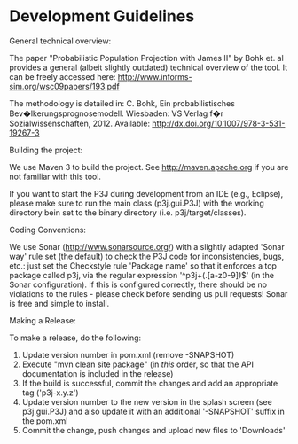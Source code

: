 Development Guidelines
======================

General technical overview:

The paper "Probabilistic Population Projection with James II" by Bohk et. al provides a general (albeit slightly outdated) technical overview of the tool.
It can be freely accessed here: http://www.informs-sim.org/wsc09papers/193.pdf

The methodology is detailed in: C. Bohk, Ein probabilistisches Bev�lkerungsprognosemodell. Wiesbaden: VS Verlag f�r Sozialwissenschaften, 2012.
Available: http://dx.doi.org/10.1007/978-3-531-19267-3

Building the project:

We use Maven 3 to build the project. See http://maven.apache.org if you are not familiar with this tool.

If you want to start the P3J during development from an IDE (e.g., Eclipse), please make sure to run the main class (p3j.gui.P3J) with the working directory bein set to the binary directory (i.e. p3j/target/classes).

Coding Conventions:

We use Sonar (http://www.sonarsource.org/) with a slightly adapted 'Sonar way' rule set (the default) to check the P3J code for inconsistencies, bugs, etc.:
just set the Checkstyle rule 'Package name' so that it enforces a top package called p3j, via the regular expression '^p3j+(\.[a-z0-9]*)*$' (in the Sonar configuration).
If this is configured correctly, there should be no violations to the rules - please check before sending us pull requests! 
Sonar is free and simple to install.

Making a Release:

To make a release, do the following:
1. Update version number in pom.xml (remove -SNAPSHOT)
2. Execute "mvn clean site package" (in *this* order, so that the API documentation is included in the release)
3. If the build is successful, commit the changes and add an appropriate tag ('p3j-x.y.z')
4. Update version number to the new version in the splash screen (see p3j.gui.P3J) and also update it with an additional '-SNAPSHOT' suffix in the pom.xml
5. Commit the change, push changes and upload new files to 'Downloads'